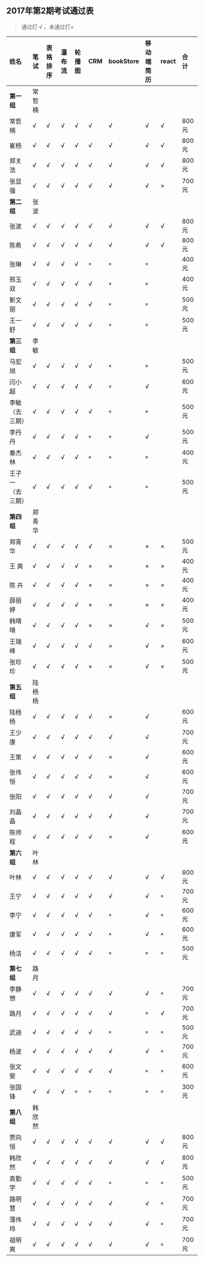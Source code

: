 ##  2017年第2期考试通过表
>  通过打 √ ，未通过打×

|姓名|笔试|表格排序|瀑布流|轮播图|CRM|bookStore|移动端简历|react|合 计|
|:----|:----|:----|:----|:----|:----|:----|:----|:----|:-----|
|**第一组**|常哲楠| | | | | | | | |
|常哲楠| √|√ |√ |√ | √|√ |√ |√|800元 |
|崔杨| √|√ |√ |√ | √|√ |√ |√|800元 |
|郑关浩| √|√ |√ |√ | √|√ |√ |√| 800元|
|张显强| √|√ |√ |√ | √|√ |√  |×|700元 |
|**第二组**|张波| | | | | | ||
|张波|√|√|√|√|√|√|√|√|800元|
|陈希|√|√|√|√|√|√|√|√|800元|
|张琳|√|√|√|√|`×`|`×`|`×`||400元|
|邢玉双|√|√|√|√|√|`×`|`×`||400元|
|靳文丽|√|√|√|√|√|`×`|`×`||500元|
|王一舒|√|√|√|√|√|`×`|`×`||500元|
|**第三组**|李敏| | | | | | ||
|马宏旭|√|√|√|√|√|`×`|`×`||500元|
|闫小超|√|√|√|√|√|`×`|√||600元|
|李敏（去三期）|√|√|√|√|√|`×`|`×`||500元|
|李丹丹|√|√|√|√|`×`|`×`|√||500元|
|秦杰林|√|√|√|√|`×`|`×`|`×`||400元|
|王子一（去三期）|√|√|√|√|√|`×`|`×`||500元|
|**第四组**|郑青华| | | | | |||
|郑青华|√|√|√|√|√|×|×|×|500元|
|王 爽  |√|√|√|√|×|×|×|×|400元|
|陈 卉  |√|√|√|√|×|×|×|×|400元|
|薛丽婷|√|√|√|√|×|×|×|×|400元|
|韩晴晴|√|√|√|√|×|×|√|×|500元|
|王瑞峰|√|√|√|√|√|×|√|×|600元|
|张珍珍|√|√|√|√|×|×|√|×|500元|
|**第五组**|陆杨杨|
|陆杨杨|√|√|√|√|√|×|√||600元
|王少康|√|√|√|√|√|√|√||700元
|王策|√|√|√|√|√|×|√||600元
|张伟恒|√|√|√|√|√|×|√||600元
|张阳|√|√|√|√|√|√|√||700元
|刘晶晶|√|√|√|√|√|√|√||700元
|陈帅程|√|√|√|√|√|×|√||600元
|**第六组**|叶林| | | | | | ||
|叶林|√|√|√|√|√|√|√|√|800元|
|王宁|√|√|√|√|√|√|√|`×`|700元|
|李宁|√|√|√|√|√|`×`|√|`×`|600元|
|康军|√|√|√|√|√|`×`|√|`×`|600元|
|杨洁|√|√|√|√|√|`×`|`×`|`×`|500元|
|**第七组**|路月| | | | | | ||
|李静想|√|√|√|√|√|√|√|`×`|700元|
|路月|√|√|√|√|√|√|`×`|√|700元|
|武迪|√|√|√|√|√|`×`|`×`|`×`|500元|
|杨波|√|√|√|√|√|√|√|`×`|700元|
|张文斐|√|√|√|√|√|√|`×`|`×`|600元|
|张国锋|√|√|√|`×`|`×`|`×`|`×`|`×`|300元|
|**第八组**|韩欣然| | | | | | ||
|贾向恒|√|√|√|√|√|√|√|√|800元|
|韩欣然|√|√|√|√|√|√|√|√|800元|
|袁勤学|√|√|√|√|√|`×`|`×`|`×`|500元|
|路明慧|√|√|√|√|√|√|√|`×`|700元|
|薄伟玲|√|√|√|√|√|√|√|`×`|700元|
|祖明爽|√|√|√|√|√|√|√|`×`|700元|


